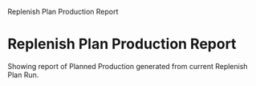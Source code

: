 
Replenish Plan Production Report
# Replenish Plan Production Report


Showing report of Planned Production generated from current Replenish Plan Run.
